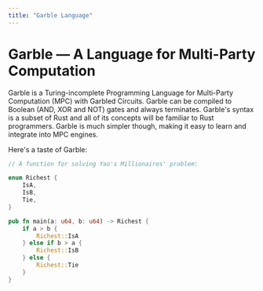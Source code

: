```yaml
---
title: "Garble Language"
---
```


# Garble — A Language for Multi-Party Computation

Garble is a Turing-incomplete Programming Language for Multi-Party Computation (MPC) with Garbled Circuits. Garble can be compiled to Boolean (AND, XOR and NOT) gates and always terminates. Garble's syntax is a subset of Rust and all of its concepts will be familiar to Rust programmers. Garble is much simpler though, making it easy to learn and integrate into MPC engines.

Here's a taste of Garble:

```rust
// A function for solving Yao's Millionaires' problem:

enum Richest {
    IsA,
    IsB,
    Tie,
}

pub fn main(a: u64, b: u64) -> Richest {
    if a > b {
        Richest::IsA
    } else if b > a {
        Richest::IsB
    } else {
        Richest::Tie
    }
}
```
